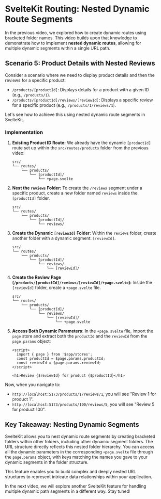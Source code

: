 # SvelteKit Routing: Nested Dynamic Route Segments

In the previous video, we explored how to create dynamic routes using bracketed folder names. This video builds upon that knowledge to demonstrate how to implement **nested dynamic routes**, allowing for multiple dynamic segments within a single URL path.

## Scenario 5: Product Details with Nested Reviews

Consider a scenario where we need to display product details and then the reviews for a specific product:

- `/products/[productId]`: Displays details for a product with a given ID (e.g., `/products/1`).
- `/products/[productId]/reviews/[reviewId]`: Displays a specific review for a specific product (e.g., `/products/1/reviews/1`).

Let's see how to achieve this using nested dynamic route segments in SvelteKit.

### Implementation

1.  **Existing Product ID Route:** We already have the dynamic `[productId]` route set up within the `src/routes/products` folder from the previous video:

    ```
    src/
    └── routes/
        └── products/
            └── [productId]/
                └── +page.svelte
    ```

2.  **Nest the `reviews` Folder:** To create the `/reviews` segment under a specific product, create a new folder named `reviews` inside the `[productId]` folder.

    ```
    src/
    └── routes/
        └── products/
            └── [productId]/
                └── reviews/
    ```

3.  **Create the Dynamic `[reviewId]` Folder:** Within the `reviews` folder, create another folder with a dynamic segment: `[reviewId]`.

    ```
    src/
    └── routes/
        └── products/
            └── [productId]/
                └── reviews/
                    └── [reviewId]/
    ```

4.  **Create the Review Page (`/products/[productId]/reviews/[reviewId]/+page.svelte`):** Inside the `[reviewId]` folder, create a `+page.svelte` file.

    ```
    src/
    └── routes/
        └── products/
            └── [productId]/
                └── reviews/
                    └── [reviewId]/
                        └── +page.svelte
    ```

5.  **Access Both Dynamic Parameters:** In the `+page.svelte` file, import the `page` store and extract both the `productId` and the `reviewId` from the `page.params` object:

    ```svelte
    <script>
      import { page } from '$app/stores';
      const productId = $page.params.productId;
      const reviewId = $page.params.reviewId;
    </script>

    <h1>Review {$reviewId} for product {$productId}</h1>
    ```

Now, when you navigate to:

- `http://localhost:5173/products/1/reviews/1`, you will see "Review 1 for product 1".
- `http://localhost:5173/products/100/reviews/5`, you will see "Review 5 for product 100".

## Key Takeaway: Nesting Dynamic Segments

SvelteKit allows you to nest dynamic route segments by creating bracketed folders within other folders, including other dynamic segment folders. The URL structure directly reflects this nested folder hierarchy. You can access all the dynamic parameters in the corresponding `+page.svelte` file through the `page.params` object, with keys matching the names you gave to your dynamic segments in the folder structure.

This feature enables you to build complex and deeply nested URL structures to represent intricate data relationships within your application.

In the next video, we will explore another SvelteKit feature for handling multiple dynamic path segments in a different way. Stay tuned!

